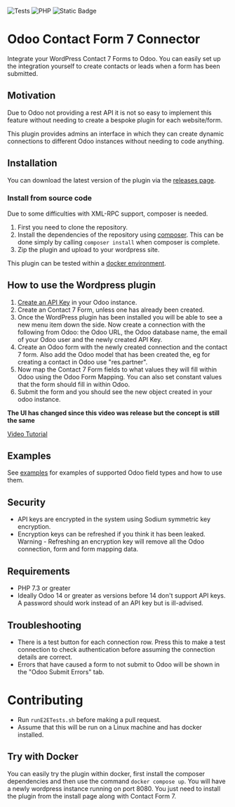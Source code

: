 ![Tests](https://github.com/Jack-Dane/odoo-wp-plugin/actions/workflows/run-tests.yml/badge.svg)
![PHP](https://img.shields.io/badge/php-%3E%3D7.3-6495ED)
![Static Badge](https://img.shields.io/badge/odoo-%3E%3D14.0-9c5789)

# Odoo Contact Form 7 Connector

Integrate your WordPress Contact 7 Forms to Odoo. You can easily set up the integration yourself to create contacts or
leads when a form has been submitted.

## Motivation

Due to Odoo not providing a rest API it is not so easy to implement this feature without needing to create a bespoke
plugin for each website/form.

This plugin provides admins an interface in which they can create dynamic connections to different Odoo instances
without needing to code anything.

## Installation

You can download the latest version of the plugin via the [releases page](https://github.com/Jack-Dane/odoo-wp-plugin/releases). 

### Install from source code

Due to some difficulties with XML-RPC support, composer is needed.

1. First you need to clone the repository.
2. Install the dependencies of the repository using [composer](https://getcomposer.org/). This can be done simply by
   calling `composer install` when composer is complete.
3. Zip the plugin and upload to your wordpress site.

This plugin can be tested within a [docker environment](https://hub.docker.com/_/wordpress).

## How to use the Wordpress plugin

1. [Create an API Key](https://www.odoo.com/documentation/16.0/developer/api/external_api.html#api-keys) in your Odoo
   instance.
2. Create an Contact 7 Form, unless one has already been created.
3. Once the WordPress plugin has been installed you will be able to see a new menu item down the side. Now create a
   connection with the following from Odoo: the Odoo URL, the Odoo database name, the email of your Odoo user and the
   newly created API Key.
4. Create an Odoo form with the newly created connection and the contact 7 form. Also add the Odoo model that has been
   created the, eg for creating a contact in Odoo use "res.partner".
5. Now map the Contact 7 Form fields to what values they will fill within Odoo using the Odoo Form Mapping. You can also
   set constant values that the form should fill in within Odoo.
6. Submit the form and you should see the new object created in your odoo instance.

**The UI has changed since this video was release but the concept is still the same**

[Video Tutorial](https://www.youtube.com/watch?v=xhAvrEaBXAA)


## Examples

See [examples](examples) for examples of supported Odoo field types and how to use them. 

## Security

* API keys are encrypted in the system using Sodium symmetric key encryption.
* Encryption keys can be refreshed if you think it has been leaked. Warning - Refreshing an encryption key will remove
  all the Odoo connection, form and form mapping data.

## Requirements

* PHP 7.3 or greater
* Ideally Odoo 14 or greater as versions before 14 don't support API keys. A password should work instead of an API key
  but is ill-advised.

## Troubleshooting
* There is a test button for each connection row. Press this to make a test connection to check authentication before 
assuming the connection details are correct.
* Errors that have caused a form to not submit to Odoo will be shown in the "Odoo Submit Errors" tab. 

# Contributing

* Run `runE2ETests.sh` before making a pull request.
* Assume that this will be run on a Linux machine and has docker installed. 

## Try with Docker

You can easily try the plugin within docker, first install the composer dependencies and then use the
command `docker compose up`. You will have a newly wordpress instance running on port 8080. You just need to install the
plugin from the install page along with Contact Form 7. 
